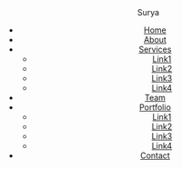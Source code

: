 <!DOCTYPE html>
<html>
<meta name = 'viewport' content = 'width=device-width, initial-scale=1.0'>
<head>
<title> responsive dropdown menubar</title>
<link rel="stylesheet" type="text/css" href="style.css">
<link href="https://stackpath.bootstrapcdn.com/font-awesome/4.7.0/css/font-awesome.min.css" rel="stylesheet">
</head>
<body>
<header> 
<div class="icon">Surya</div>
<nav> 
<ul>
<li><a href="#" class= "active">Home</a></li>
<li><a href="#">About</a></li>
<li class = "sub-menu" onclick="myFunction()" id ="myDropdown"><a href="#">Services</a>
<ul class = "go">
<li><a href="#">Link1</a></li>
<li><a href="#">Link2</a></li>
<li><a href="#">Link3</a></li>
<li><a href="#">Link4</a></li>
</ul>
</li>
<li><a href="#">Team</a></li>
<li class="sub-menu"><a href="#">Portfolio</a>

<ul>
<li><a href="#">Link1</a></li>
<li><a href="#">Link2</a></li>
<li><a href="#">Link3</a></li>
<li><a href="#">Link4</a></li>
</ul>

</li>
<li><a href="#">Contact</a></li>
</ul>
</nav>
<div class="menu-toggle"><i class="fa fa-bars" aria-hidden="true"></i></div>

</header>

<script type = "text/javascript" src="main.js"></script>
</body>


</html>
